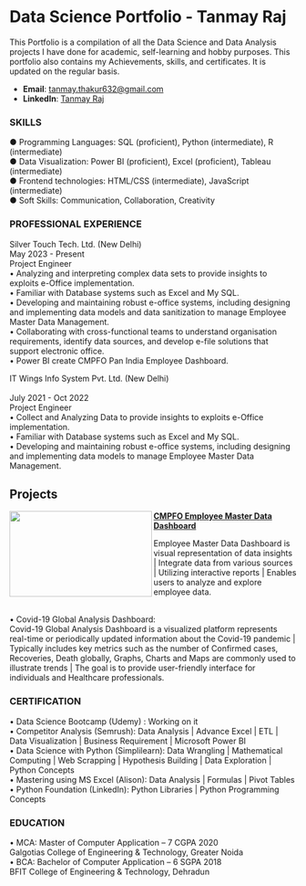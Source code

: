 # Data Science Portfolio - Tanmay Raj

This Portfolio is a compilation of all the Data Science and Data Analysis projects I have done for academic, self-learning and hobby purposes. This portfolio also contains my Achievements, skills, and certificates. It is updated on the regular basis.

- **Email**: [tanmay.thakur632@gmail.com](tanmay.thakur632@gmail.com)
- **LinkedIn**: [Tanmay Raj](https://www.linkedin.com/in/tanmay-raj-633755167/)

### SKILLS
● Programming Languages: SQL (proficient), Python (intermediate), R (intermediate) <br/>
● Data Visualization: Power BI (proficient), Excel (proficient), Tableau (intermediate) <br/>
● Frontend technologies: HTML/CSS (intermediate), JavaScript (intermediate) <br/>
● Soft Skills: Communication, Collaboration, Creativity 

### PROFESSIONAL EXPERIENCE
Silver Touch Tech. Ltd. (New Delhi) <br/> 
May 2023 - Present <br/>
Project Engineer <br/>
•	Analyzing and interpreting complex data sets to provide insights to exploits e-Office implementation.<br/>
•	Familiar with Database systems such as Excel and My SQL.<br/>
•	Developing and maintaining robust e-office systems, including designing and implementing data models and data sanitization to manage Employee Master Data Management. <br/>
•	Collaborating with cross-functional teams to understand organisation requirements, identify data sources, and develop e-file solutions that support electronic office. <br/>
•	Power BI create CMPFO Pan India Employee Dashboard. <br/>

IT Wings Info System Pvt. Ltd. (New Delhi) <br/>					
July 2021 - Oct 2022 <br/>
Project Engineer <br/>
•	Collect and Analyzing Data to provide insights to exploits e-Office implementation. <br/>
•	Familiar with Database systems such as Excel and My SQL. <br/>
•	Developing and maintaining robust e-office systems, including designing and implementing data models to manage Employee Master Data Management. <br/>

## Projects

<img align="left" width="250" height="150" src="[EMD_Dashboard_Image.jpg](https://github.com/anonymous-tanmay/Employee_Master_Data_Dashboard/blob/9470d894e8e2dbe63d419a78f9611fa253073edb/EMD_Dashboard_Image.jpg"> **[CMPFO Employee Master Data Dashboard](https://github.com/archd3sai/Customer-Survival-Analysis-and-Churn-Prediction)**

Employee Master Data Dashboard is visual representation of data insights | Integrate data from various sources | Utilizing interactive reports | Enables users to analyze and explore employee data.

 <br/>
•	Covid-19 Global Analysis Dashboard: <br/>
Covid-19 Global Analysis Dashboard is a visualized platform represents real-time or periodically updated information about the Covid-19 pandemic | Typically includes key metrics such as the number of Confirmed cases, Recoveries, Death globally, Graphs, Charts and Maps are commonly used to illustrate trends | The goal is to provide user-friendly interface for individuals and Healthcare professionals. 

### CERTIFICATION
•	Data Science Bootcamp (Udemy) : Working on it <br/>
•	Competitor Analysis (Semrush): Data Analysis | Advance Excel | ETL | Data Visualization | Business Requirement | Microsoft Power BI <br/>
•	Data Science with Python (Simplilearn): Data Wrangling | Mathematical Computing | Web Scrapping | Hypothesis Building | Data Exploration | Python Concepts <br/>
•	Mastering using MS Excel (Alison): Data Analysis | Formulas | Pivot Tables <br/>
•	Python Foundation (LinkedIn): Python Libraries | Python Programming Concepts

### EDUCATION
•	MCA: Master of Computer Application – 7 CGPA 2020 <br/>
Galgotias College of Engineering & Technology, Greater Noida <br/>
•	BCA: Bachelor of Computer Application – 6 SGPA					2018 <br/>
BFIT College of Engineering & Technology, Dehradun <br/>
